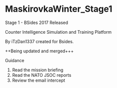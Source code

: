 # MaskirovkaWinter_Stage1
Stage 1 - BSides 2017 Released

Counter Intelligence Simulation and Training Platform

By iTzDan1337 created for Bsides. 

++Being updated and merged+++

Guidance

1. Read the mission briefing
2. Read the NATO JSOC reports
3. Review the email intercept




